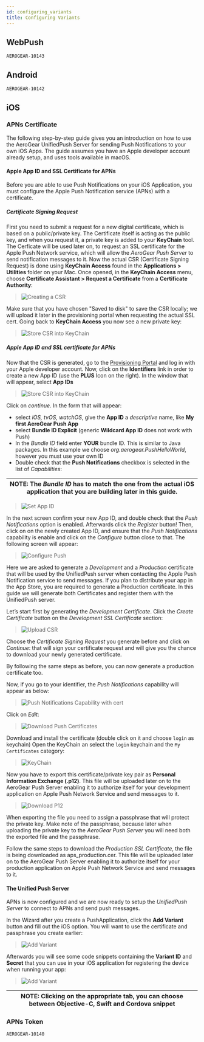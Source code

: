 ```yaml
---
id: configuring_variants
title: Configuring Variants
---
```


## WebPush
    AEROGEAR-10143
## Android
	AEROGEAR-10142
## iOS
### APNs Certificate
 The following step-by-step guide gives you an introduction on how to use the AeroGear UnifiedPush Server for sending 
 Push Notifications to your own iOS Apps. The guide assumes you have an Apple developer account already setup, and uses tools available in macOS.

#### Apple App ID and SSL Certificate for APNs
 Before you are able to use Push Notifications on your iOS Application, you must configure the Apple Push Notification service (APNs) with a certificate. 
 
##### Certificate Signing Request
 First you need to submit a request for a new digital certificate, which is based on a public/private key. The 
 Certificate itself is acting as the public key, and when you request it, a private key is added to your **KeyChain** 
 tool. The Cerficate will be used later on, to request an SSL certificate for the Apple Push Network service, which 
 will allow the _AeroGear Push Server_ to send notification messages to it. Now the actual CSR (Certificate Signing 
 Request) is done using **KeyChain Access** found in the **Applications > Utilities** folder on your Mac. Once opened, in 
 the **KeyChain Access** menu, choose **Certificate Assistant > Request a Certificate** from a **Certificate Authority**:
 
 > ![Creating a CSR](assets/ios/CreateCert.png "Creating a CSR")
 
 Make sure that you have chosen "Saved to disk" to save the CSR locally; we will upload it later in the provisioning portal when 
 requesting the actual SSL cert. Going back to **KeyChain Access** you now see a new private key:
 
 > ![Store CSR into KeyChain](assets/ios/KeyChain-keys.png)
 
##### Apple App ID and SSL certificate for APNs
 Now that the CSR is generated, go to the [Provisioning Portal](https://developer.apple.com/account/overview.action) 
 and log in with your Apple developer account. Now, click on the **Identifiers** link in order to create a new App ID 
 (use the **PLUS** Icon on the right). 
 In the window that will appear, select **App IDs**
 
 > ![Store CSR into KeyChain](assets/ios/ChooseAppIDs.png)
 
 Click on _continue_. In the form that will appear:
  * select _iOS, tvOS, watchOS_, give the **App ID** a _descriptive_ name, like **My first AeroGear Push App**
  * select **Bundle ID Explicit** (generic **Wildcard App ID** does not work with Push)
  * In the _Bundle ID_ field enter **YOUR** bundle ID. This is similar to Java packages. In this example we choose 
    _org.aerogear.PushHelloWorld_, however you must use your own ID
  * Double check that the **Push Notifications** checkbox is selected in the list of _Capabilities_:
 
 | **NOTE**: The _Bundle ID_ has to match the one from the actual iOS application that you are building later in this guide. |
 | --- |
 
 > ![Set App ID](assets/ios/SetAppId.png)

In the next screen confirm your new App ID, and double check that the _Push Notifications_ option is enabled. 
Afterwards click the _Register_ button! Then, click on on the newly created App ID, and ensure that the _Push Notifications_ capability
is enable and click on the _Configure_ button close to that.
The following screen will appear:

 > ![Configure Push](assets/ios/ConfigurePush.png)

Here we are asked to generate a _Development_ and a _Production_ certificate that will be used by the UnifiedPush server 
when contacting the Apple Push Notification service to send messages. If you plan to distribute your app in the 
App Store, you are required to generate a Production certificate. In this guide we will generate both 
Certificates and register them with the UnifiedPush server.

Let’s start first by generating the _Development Certificate_. Click the _Create Certificate_ button on the 
_Development SSL Certificate_ section:

 > ![Upload CSR](assets/ios/UploadCSR.png)

Choose the _Certificate Signing Request_ you generate before and click on _Continue_: that will sign your certificate 
request and will give you the chance to download your newly generated certificate.

By following the same steps as before, you can now generate a production certificate too.

Now, if you go to your identifier, the _Push Notifications_ capability will appear as below:

 > ![Push Notifications Capability with cert](assets/ios/PushNotificationsWithCerts.png)

Click on _Edit_:

 > ![Download Push Certificates](assets/ios/DownloadPushCertificates.png)

Download and install the certificate (double click on it and choose `login` as keychain)
Open the KeyChain an select the `login` keychain and the `My Certificates` category:

 > ![KeyChain](assets/ios/KeyChain.png)

Now you have to export this certificate/private key pair as **Personal Information Exchange (.p12)**. This file will 
be uploaded later on to the AeroGear Push Server enabling it to authorize itself for your development application on 
Apple Push Network Service and send messages to it.

 > ![Download P12](assets/ios/DownloadP12.png)

When exporting the file you need to assign a passphrase that will protect the private key. Make note of the passphrase, because later 
when uploading the private key to the _AeroGear Push Server_ you will need both the exported file and the passphrase.

Follow the same steps to download the _Production SSL Certificate_, the file is being downloaded as aps_production.cer. 
This file will be uploaded later on to the AeroGear Push Server enabling it to authorize itself for your production 
application on Apple Push Network Service and send messages to it.

#### The Unified Push Server
APNs is now configured and we are now ready to setup the _UnifiedPush Server_ to connect to APNs and send push messages.

In the Wizard after you create a PushApplication, click the **Add Variant** button and fill out the iOS option. 
You will want to use the certificate and passphrase you create earlier:

 > ![Add Variant](assets/ios/AddVariant.png)

Afterwards you will see some code snippets containing the **Variant ID** and **Secret** that you can use in your iOS 
application for registering the device when running your app:

 > ![Add Variant](assets/ios/Snippets.png)

| **NOTE**: Clicking on the appropriate tab, you can choose between Objective-C, Swift and Cordova snippet |
| --- |

### APNs Token
	AEROGEAR-10140
